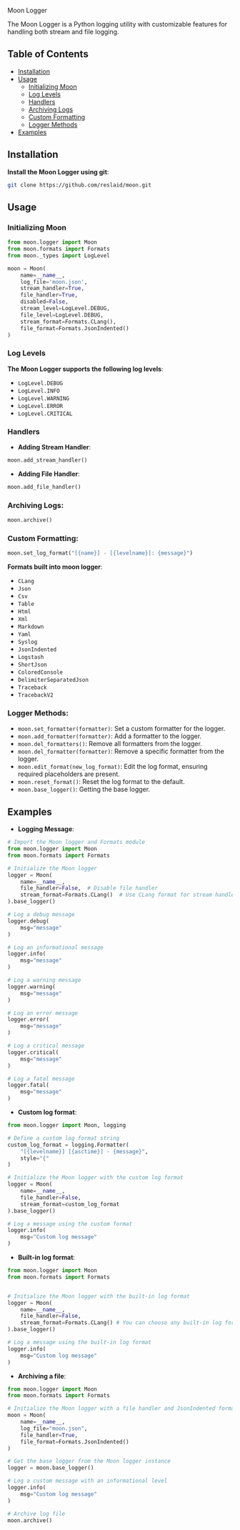 Moon Logger

The Moon Logger is a Python logging utility with customizable features for handling both stream and file logging.

## Table of Contents

- [Installation](#installation)
- [Usage](#usage)
  - [Initializing Moon](#initializing-moon)
  - [Log Levels](#log-levels)
  - [Handlers](#handlers)
  - [Archiving Logs](#archiving-logs)
  - [Custom Formatting](#custom-formatting)
  - [Logger Methods](#logger-methods)
- [Examples](#examples)

## Installation

**Install the Moon Logger using git**:

```bash
git clone https://github.com/reslaid/moon.git
```

## Usage

### Initializing Moon

```python
from moon.logger import Moon
from moon.formats import Formats
from moon._types import LogLevel

moon = Moon(
    name=__name__,
    log_file='moon.json',
    stream_handler=True,
    file_handler=True,
    disabled=False,
    stream_level=LogLevel.DEBUG,
    file_level=LogLevel.DEBUG,
    stream_format=Formats.CLang(),
    file_format=Formats.JsonIndented()
)
```

### Log Levels

**The Moon Logger supports the following log levels**:

- `LogLevel.DEBUG`
- `LogLevel.INFO`
- `LogLevel.WARNING`
- `LogLevel.ERROR`
- `LogLevel.CRITICAL`

### Handlers

-  **Adding Stream Handler**:
  
  ```python
  moon.add_stream_handler()
  ```
  
-  **Adding File Handler**:
  
  ```python
  moon.add_file_handler()
  ```

### Archiving Logs:

```python
moon.archive()
```

### Custom Formatting:

```python
moon.set_log_format("[{name}] - [{levelname}]: {message}")
```

**Formats built into moon logger**:
- `CLang`
- `Json`
- `Csv`
- `Table`
- `Html`
- `Xml`
- `Markdown`
- `Yaml`
- `Syslog`
- `JsonIndented`
- `Logstash`
- `ShortJson`
- `ColoredConsole`
- `DelimiterSeparatedJson`
- `Traceback`
- `TracebackV2`

### Logger Methods:

- `moon.set_formatter(formatter)`: Set a custom formatter for the logger.
- `moon.add_formatter(formatter)`: Add a formatter to the logger.
- `moon.del_formatters()`: Remove all formatters from the logger.
- `moon.del_formatter(formatter)`: Remove a specific formatter from the logger.
- `moon.edit_format(new_log_format)`: Edit the log format, ensuring required placeholders are present.
- `moon.reset_format()`: Reset the log format to the default.
- `moon.base_logger()`: Getting the base logger.

## Examples

- **Logging Message**:

```python
# Import the Moon logger and Formats module
from moon.logger import Moon
from moon.formats import Formats

# Initialize the Moon logger
logger = Moon(
    name=__name__,
    file_handler=False,  # Disable file handler
    stream_format=Formats.CLang()  # Use CLang format for stream handler
).base_logger()

# Log a debug message
logger.debug(
    msg="message"
)

# Log an informational message
logger.info(
    msg="message"
)

# Log a warning message
logger.warning(
    msg="message"
)

# Log an error message
logger.error(
    msg="message"
)

# Log a critical message
logger.critical(
    msg="message"
)

# Log a fatal message
logger.fatal(
    msg="message"
)
```

- **Custom log format**:
```python
from moon.logger import Moon, logging

# Define a custom log format string
custom_log_format = logging.Formatter(
    "[{levelname}] [{asctime}] - {message}",
    style="{"
)

# Initialize the Moon logger with the custom log format
logger = Moon(
    name=__name__,
    file_handler=False,
    stream_format=custom_log_format
).base_logger()

# Log a message using the custom format
logger.info(
    msg="Custom log message"
)
```

- **Built-in log format**:

```python
from moon.logger import Moon
from moon.formats import Formats 


# Initialize the Moon logger with the built-in log format
logger = Moon(
    name=__name__,
    file_handler=False,
    stream_format=Formats.CLang() # You can choose any built-in log format
).base_logger()

# Log a message using the built-in log format
logger.info(
    msg="Custom log message"
)
```

- **Archiving a file**:

```python
from moon.logger import Moon
from moon.formats import Formats 

# Initialize the Moon logger with a file handler and JsonIndented format
moon = Moon(
    name=__name__,
    log_file="moon.json",
    file_handler=True,
    file_format=Formats.JsonIndented()
)

# Get the base logger from the Moon logger instance
logger = moon.base_logger()

# Log a custom message with an informational level
logger.info(
    msg="Custom log message"
)

# Archive log file
moon.archive()
```
